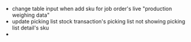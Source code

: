 - change table input when add sku for job order's live "production weighing data" 
- update picking list stock transaction's picking list not showing picking list detail's sku
- 

